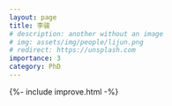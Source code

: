 ```yaml
---
layout: page
title: 李骏
# description: another without an image
# img: assets/img/people/lijun.png
# redirect: https://unsplash.com
importance: 3
category: PhD
---
```


{%- include improve.html -%}
